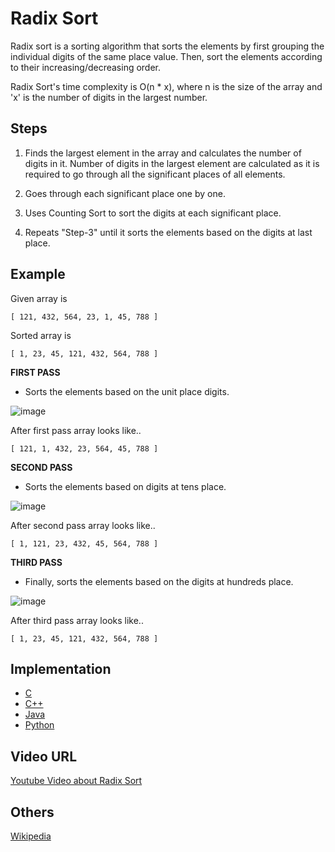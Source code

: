 # Radix Sort

Radix sort is a sorting algorithm that sorts the elements by first grouping the individual digits of the same place value. Then, sort the elements according to their increasing/decreasing order.

Radix Sort's time complexity is O(n * x), where n is the size of the array and 'x' is the number of digits in the largest number.

## Steps

1. Finds the largest element in the array and calculates the number of digits in it. Number of digits in the largest element are calculated as it is required to go through all the significant places of all elements.

2. Goes through each significant place one by one. 

3. Uses Counting Sort to sort the digits at each significant place. 
 
4. Repeats "Step-3" until it sorts the elements based on the digits at last place.

## Example

Given array is
```
[ 121, 432, 564, 23, 1, 45, 788 ]
```

Sorted array is
```
[ 1, 23, 45, 121, 432, 564, 788 ]
```


**FIRST PASS**

- Sorts the elements based on the unit place digits.

![image](https://user-images.githubusercontent.com/93431609/161891635-8edf89ec-2ca7-43b5-95ca-23b75f5846bb.png)

After first pass array looks like..
```
[ 121, 1, 432, 23, 564, 45, 788 ]
```

**SECOND PASS**

- Sorts the elements based on digits at tens place.

![image](https://user-images.githubusercontent.com/93431609/161892564-64b20349-4064-4125-836d-adbdfb517bbd.png)

After second pass array looks like..
```
[ 1, 121, 23, 432, 45, 564, 788 ]
```

**THIRD PASS**

- Finally, sorts the elements based on the digits at hundreds place.

![image](https://user-images.githubusercontent.com/93431609/161893373-3915ae95-28e9-4b02-bc35-5921b5280f84.png)

After third pass array looks like..
```
[ 1, 23, 45, 121, 432, 564, 788 ]
```

## Implementation

- [C](algorithms/C/sorting/radix-sort.c)
- [C++](algorithms/CPlusPlus/Sorting/radix-sort.cpp)
- [Java](algorithms/Java/sorting/radix-sort.java)
- [Python](algorithms/Python/sorting/radix_sort.py)

## Video URL

[Youtube Video about Radix Sort](https://www.youtube.com/watch?v=XiuSW_mEn7g)

## Others

[Wikipedia](https://en.wikipedia.org/wiki/Radix_sort)
